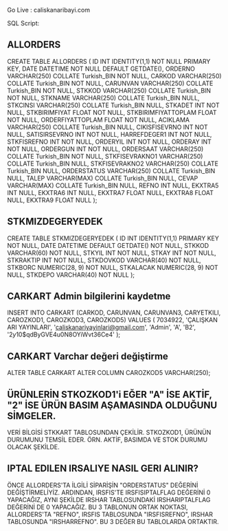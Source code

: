 Go Live : caliskanaribayi.com

SQL Script:

## ALLORDERS

CREATE TABLE ALLORDERS (
ID INT IDENTITY(1,1) NOT NULL PRIMARY KEY,
DATE DATETIME NOT NULL DEFAULT GETDATE(),
ORDERNO VARCHAR(250) COLLATE Turkish_BIN NOT NULL,
CARKOD VARCHAR(250) COLLATE Turkish_BIN NOT NULL,
CARUNVAN VARCHAR(250) COLLATE Turkish_BIN NOT NULL,
STKKOD VARCHAR(250) COLLATE Turkish_BIN NOT NULL,
STKNAME VARCHAR(250) COLLATE Turkish_BIN NULL,
STKCINSI VARCHAR(250) COLLATE Turkish_BIN NULL,
STKADET INT NOT NULL,
STKBIRIMFIYAT FLOAT NOT NULL,
STKBIRIMFIYATTOPLAM FLOAT NOT NULL,
ORDERFIYATTOPLAM FLOAT NOT NULL,
ACIKLAMA VARCHAR(250) COLLATE Turkish_BIN NULL,
CIKISFISEVRNO INT NOT NULL,
SATISIRSEVRNO INT NOT NULL,
HARREFDEGER1 INT NOT NULL,
STKFISREFNO INT NOT NULL,
ORDERYIL INT NOT NULL,
ORDERAY INT NOT NULL,
ORDERGUN INT NOT NULL,
ORDERSAAT VARCHAR(250) COLLATE Turkish_BIN NOT NULL,
STKFISEVRAKNO1 VARCHAR(250) COLLATE Turkish_BIN NULL,
STKFISEVRAKNO2 VARCHAR(250) COLLATE Turkish_BIN NULL,
ORDERSTATUS VARCHAR(250) COLLATE Turkish_BIN NULL,
TALEP VARCHAR(MAX) COLLATE Turkish_BIN NULL,
CEVAP VARCHAR(MAX) COLLATE Turkish_BIN NULL,
REFNO INT NULL,
EKXTRA5 INT NULL,
EKXTRA6 INT NULL,
EKXTRA7 FLOAT NULL,
EKXTRA8 FLOAT NULL,
EKXTRA9 FLOAT NULL
);

## STKMIZDEGERYEDEK

CREATE TABLE STKMIZDEGERYEDEK (
ID INT IDENTITY(1,1) PRIMARY KEY NOT NULL,
DATE DATETIME DEFAULT GETDATE() NOT NULL,
STKKOD VARCHAR(60) NOT NULL,
STKYIL INT NOT NULL,
STKAY INT NOT NULL,
STKRAKTIP INT NOT NULL,
STKDOVKOD VARCHAR(40) NOT NULL,
STKBORC NUMERIC(28, 9) NOT NULL,
STKALACAK NUMERIC(28, 9) NOT NULL,
STKDEPO VARCHAR(40) NOT NULL
);

## CARKART Admin bilgilerini kaydetme

INSERT INTO CARKART (CARKOD, CARUNVAN, CARUNVAN3, CARYETKILI, CAROZKOD1, CAROZKOD3, CAROZKOD5)
VALUES (
7034922,
'ÇALIŞKAN ARI YAYINLARI',
'caliskanariyayinlari@gmail.com',
'Admin',
'A',
'B2',
'$2y$10$qdByGVE4u0N8OYiWvt36Ce4'
);

## CARKART Varchar değeri değiştirme

ALTER TABLE CARKART
ALTER COLUMN CAROZKOD5 VARCHAR(250);

## ÜRÜNLERİN STKOZKOD1'i EĞER "A" İSE AKTİF, "2" İSE ÜRÜN BASIM AŞAMASINDA OLDUĞUNU SİMGELER.

VERİ BİLGİSİ STKKART TABLOSUNDAN ÇEKİLİR. STKOZKOD1, ÜRÜNÜN DURUMUNU TEMSİL EDER. ÖRN. AKTİF, BASIMDA VE STOK DURUMU OLACAK ŞEKİLDE.

## IPTAL EDILEN IRSALIYE NASIL GERI ALINIR?

ÖNCE ALLORDERS'TA İLGİLİ SİPARİŞİN "ORDERSTATUS" DEĞERİNİ DEĞİŞTİRMELİYİZ. ARDINDAN, IRSFIS'TE IRSFISIPTALFLAG DEĞERİNİ 0 YAPACAĞIZ, AYNI ŞEKİLDE IRSHAR TABLOSUNDAKİ IRSHARIPTALFLAG DEĞERİNİ DE 0 YAPACAĞIZ. BU 3 TABLONUN ORTAK NOKTASI, ALLORDERS'TA "REFNO", IRSFIS TABLOSUNDA "IRSFISREFNO", IRSHAR TABLOSUNDA "IRSHARREFNO". BU 3 DEĞER BU TABLOLARDA ORTAKTIR.
